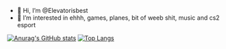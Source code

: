 - 👋 Hi, I’m @Elevatorisbest
- 👀 I’m interested in ehhh, games, planes, bit of weeb shit, music and cs2 esport

[![Anurag's GitHub stats](https://github-readme-stats.vercel.app/api?username=Elevatorisbest)](https://github.com/anuraghazra/github-readme-stats)
[![Top Langs](https://github-readme-stats.vercel.app/api/top-langs/?username=Elevatorisbest)](https://github.com/anuraghazra/github-readme-stats)
